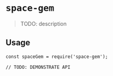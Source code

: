 # `space-gem`

> TODO: description

## Usage

```
const spaceGem = require('space-gem');

// TODO: DEMONSTRATE API
```
